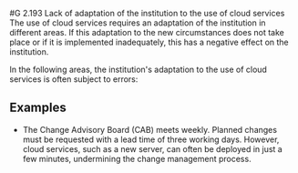 #G 2.193 Lack of adaptation of the institution to the use of cloud services
The use of cloud services requires an adaptation of the institution in different areas. If this adaptation to the new circumstances does not take place or if it is implemented inadequately, this has a negative effect on the institution.

In the following areas, the institution's adaptation to the use of cloud services is often subject to errors:



## Examples 
* The Change Advisory Board (CAB) meets weekly. Planned changes must be requested with a lead time of three working days. However, cloud services, such as a new server, can often be deployed in just a few minutes, undermining the change management process.




